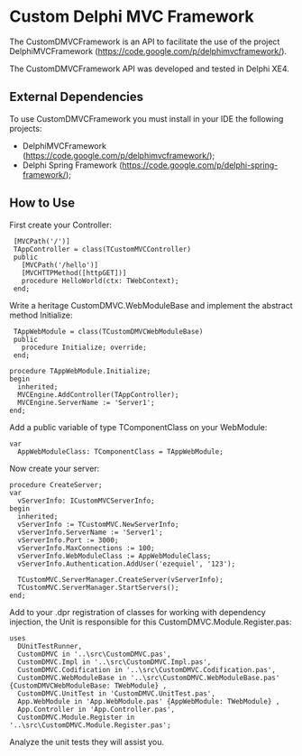 # Custom Delphi MVC Framework #

The CustomDMVCFramework is an API to facilitate the use of the project DelphiMVCFramework (https://code.google.com/p/delphimvcframework/).

The CustomDMVCFramework API was developed and tested in Delphi XE4.

## External Dependencies ##
To use CustomDMVCFramework you must install in your IDE the following projects:

- DelphiMVCFramework (https://code.google.com/p/delphimvcframework/);
- Delphi Spring Framework (https://code.google.com/p/delphi-spring-framework/);

## How to Use ##

First create your Controller:

     [MVCPath('/')]
     TAppController = class(TCustomMVCController)
     public
       [MVCPath('/hello')]
       [MVCHTTPMethod([httpGET])]
       procedure HelloWorld(ctx: TWebContext);
     end;

Write a heritage CustomDMVC.WebModuleBase and implement the abstract method Initialize:

     TAppWebModule = class(TCustomDMVCWebModuleBase)
     public
       procedure Initialize; override;
     end;

    procedure TAppWebModule.Initialize;
    begin
      inherited;
      MVCEngine.AddController(TAppController);
      MVCEngine.ServerName := 'Server1';
    end;

Add a public variable of type TComponentClass on your WebModule:

    var
      AppWebModuleClass: TComponentClass = TAppWebModule;

Now create your server:

    procedure CreateServer;
    var
      vServerInfo: ICustomMVCServerInfo;
    begin
      inherited;
      vServerInfo := TCustomMVC.NewServerInfo;
      vServerInfo.ServerName := 'Server1';
      vServerInfo.Port := 3000;
      vServerInfo.MaxConnections := 100;
      vServerInfo.WebModuleClass := AppWebModuleClass;
      vServerInfo.Authentication.AddUser('ezequiel', '123');
    
      TCustomMVC.ServerManager.CreateServer(vServerInfo);
      TCustomMVC.ServerManager.StartServers();
    end;

Add to your .dpr registration of classes for working with dependency injection, the Unit is responsible for this CustomDMVC.Module.Register.pas:

    uses
      DUnitTestRunner,
      CustomDMVC in '..\src\CustomDMVC.pas',
      CustomDMVC.Impl in '..\src\CustomDMVC.Impl.pas',
      CustomDMVC.Codification in '..\src\CustomDMVC.Codification.pas',
      CustomDMVC.WebModuleBase in '..\src\CustomDMVC.WebModuleBase.pas' {CustomDMVCWebModuleBase: TWebModule} ,
      CustomDMVC.UnitTest in 'CustomDMVC.UnitTest.pas',
      App.WebModule in 'App.WebModule.pas' {AppWebModule: TWebModule} ,
      App.Controller in 'App.Controller.pas',
      CustomDMVC.Module.Register in '..\src\CustomDMVC.Module.Register.pas';

Analyze the unit tests they will assist you.

